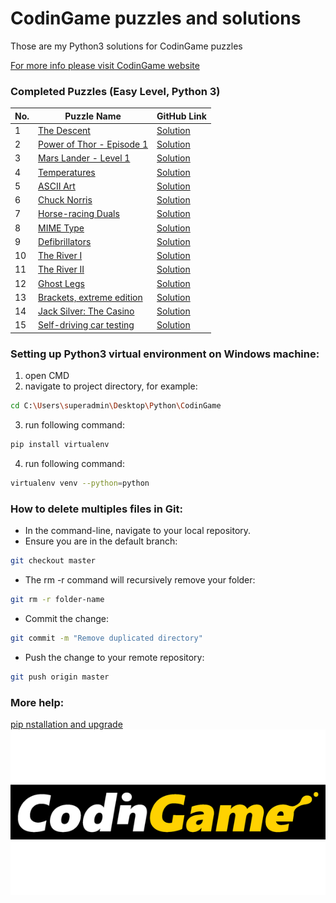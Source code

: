 # CodinGame puzzles and solutions
Those are my Python3 solutions for CodinGame puzzles

[For more info please visit CodinGame website](https://www.codingame.com)

### Completed Puzzles (Easy Level, Python 3)

| No. | Puzzle Name                                                                                                     | GitHub Link |
|-----|-----------------------------------------------------------------------------------------------------------------|-------------|
|1    |[The Descent](https://www.codingame.com/training/easy/the-descent) |[Solution](https://github.com/ikostan/CodinGame/blob/master/CLASSIC_PUZZLE_EASY/THE_DESCENT/)|
|2    |[Power of Thor - Episode 1](https://www.codingame.com/training/easy/power-of-thor-episode-1)|[Solution](https://github.com/ikostan/CodinGame/blob/master/CLASSIC_PUZZLE_EASY/POWER_OF_THOR_EPISODE_1.py)|
|3    |[Mars Lander - Level 1](https://www.codingame.com/training/easy/mars-lander-episode-1)|[Solution](https://github.com/ikostan/CodinGame/blob/master/CLASSIC_PUZZLE_EASY/MARS_LANDER_EPISODE_1.py)|
|4    |[Temperatures](https://www.codingame.com/training/easy/temperatures)|[Solution](https://github.com/ikostan/CodinGame/blob/master/CLASSIC_PUZZLE_EASY/TEMPERATURES.py)|
|5    |[ASCII Art](https://www.codingame.com/training/easy/ascii-art)|[Solution](https://github.com/ikostan/CodinGame/blob/master/CLASSIC_PUZZLE_EASY/ASCII_ART.py)|
|6    |[Chuck Norris](https://www.codingame.com/training/easy/chuck-norris)|[Solution](https://github.com/ikostan/CodinGame/blob/master/CLASSIC_PUZZLE_EASY/CHUCK_NORRIS.py)|
|7    |[Horse-racing Duals](https://www.codingame.com/ide/puzzle/horse-racing-duals)|[Solution](https://github.com/ikostan/CodinGame/blob/master/CLASSIC_PUZZLE_EASY/HORSE_RACING_DUALS.py)|
|8    |[MIME Type](https://www.codingame.com/ide/puzzle/mime-type)|[Solution](https://github.com/ikostan/CodinGame/blob/master/CLASSIC_PUZZLE_EASY/MIME_TYPE.py)|
|9    |[Defibrillators](https://www.codingame.com/ide/puzzle/defibrillators)|[Solution](https://github.com/ikostan/CodinGame/blob/master/CLASSIC_PUZZLE_EASY/DEFIBRILLATORS.py)|
|10   |[The River I](https://www.codingame.com/ide/puzzle/the-river-i-)|[Solution](https://github.com/ikostan/CodinGame/blob/master/CLASSIC_PUZZLE_EASY/THE_RIVER_I.py)|
|11   |[The River II](https://www.codingame.com/ide/puzzle/the-river-ii-)|[Solution](https://github.com/ikostan/CodinGame/blob/master/CLASSIC_PUZZLE_EASY/THE_RIVER_II.py)|
|12   |[Ghost Legs](https://www.codingame.com/ide/puzzle/ghost-legs)|[Solution](https://github.com/ikostan/CodinGame/blob/master/CLASSIC_PUZZLE_EASY/GHOST_LEGS.py)|
|13   |[Brackets, extreme edition](https://www.codingame.com/ide/puzzle/brackets-extreme-edition)|[Solution](https://github.com/ikostan/CodinGame/blob/master/CLASSIC_PUZZLE_EASY/BRACKETS_EXTREME_EDITION.py)|
|14   |[Jack Silver: The Casino](https://www.codingame.com/ide/puzzle/jack-silver-the-casino)|[Solution](https://github.com/ikostan/CodinGame/blob/master/CLASSIC_PUZZLE_EASY/JACK_SILVER_THE_CASINO.py)|
|15   |[Self-driving car testing](https://www.codingame.com/ide/puzzle/self-driving-car-testing)|[Solution](https://github.com/ikostan/CodinGame/blob/master/CLASSIC_PUZZLE_EASY/SELF_DRIVING_CAR_TESTING/)|

### Setting up Python3 virtual environment on Windows machine:

1. open CMD
2. navigate to project directory, for example:<br/> 
```bash
cd C:\Users\superadmin\Desktop\Python\CodinGame
```
3. run following command:<br/> 
```bash 
pip install virtualenv
```
4. run following command:<br/> 
```bash 
virtualenv venv --python=python
```

### How to delete multiples files in Git:

- In the command-line, navigate to your local repository.
- Ensure you are in the default branch:<br/> 
```bash 
git checkout master
```
- The rm -r command will recursively remove your folder:<br/> 
```bash 
git rm -r folder-name
```
- Commit the change:<br/> 
```bash 
git commit -m "Remove duplicated directory"
```
- Push the change to your remote repository:<br/> 
```bash 
git push origin master
```

### More help:
[pip nstallation and upgrade](https://pip.pypa.io/en/stable/installing/)<br/>
![CodinGame Logo](https://github.com/ikostan/CodinGame/blob/master/codingame_img.png)